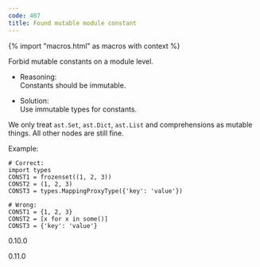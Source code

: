 ```yaml
---
code: 407
title: Found mutable module constant
---
```


{% import "macros.html" as macros with context %}

Forbid mutable constants on a module level.

  - Reasoning:  
    Constants should be immutable.

  - Solution:  
    Use immutable types for constants.

We only treat `ast.Set`, `ast.Dict`, `ast.List` and comprehensions as
mutable things. All other nodes are still fine.

Example:

    # Correct:
    import types
    CONST1 = frozenset((1, 2, 3))
    CONST2 = (1, 2, 3)
    CONST3 = types.MappingProxyType({'key': 'value'})
    
    # Wrong:
    CONST1 = {1, 2, 3}
    CONST2 = [x for x in some()]
    CONST3 = {'key': 'value'}

<div class="versionadded">

0.10.0

</div>

<div class="versionchanged">

0.11.0

</div>